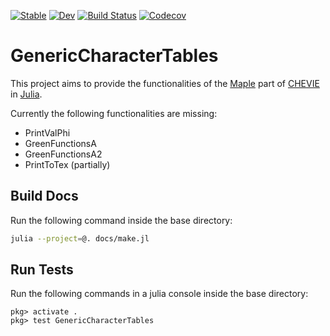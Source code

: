 [![Stable](https://img.shields.io/badge/docs-stable-blue.svg)](https://oscar-system.github.io/GenericCharacterTables.jl/stable)
[![Dev](https://img.shields.io/badge/docs-dev-blue.svg)](https://oscar-system.github.io/GenericCharacterTables.jl/dev)
[![Build Status](https://github.com/oscar-system/GenericCharacterTables.jl/actions/workflows/CI.yml/badge.svg)](https://github.com/oscar-system/GenericCharacterTables.jl/actions/workflows/CI.yml?query=branch%3Amaster)
[![Codecov](https://codecov.io/github/oscar-system/GenericCharacterTables.jl/coverage.svg?branch=master&token=)](https://codecov.io/gh/oscar-system/GenericCharacterTables.jl)

GenericCharacterTables
======================
This project aims to provide the functionalities of the
[Maple](https://de.maplesoft.com/products/Maple/index.aspx) part of
[CHEVIE](http://www.math.rwth-aachen.de/homes/CHEVIE/index.html) in
[Julia](https://julialang.org/).

Currently the following functionalities are missing:

- PrintValPhi
- GreenFunctionsA
- GreenFunctionsA2
- PrintToTex (partially)

Build Docs
----------

Run the following command inside the base directory:
```bash
julia --project=@. docs/make.jl
```

Run Tests
---------

Run the following commands in a julia console inside the base directory:

```
pkg> activate .
pkg> test GenericCharacterTables
```
